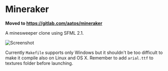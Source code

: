Mineraker
=========

**Moved to https://gitlab.com/aatos/mineraker**

A minesweeper clone using SFML 2.1.

![Screenshot](http://i.imgur.com/IX9TPW5.png)


Currently `Makefile` supports only Windows but it shouldn't be too difficult to make it compile also on Linux and OS X. Remember to add `arial.ttf` to textures folder before launching.
